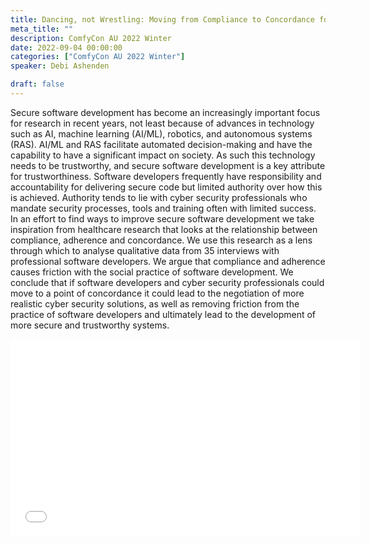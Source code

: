```yaml
---
title: Dancing, not Wrestling: Moving from Compliance to Concordance for Secure Software Developmen
meta_title: ""
description: ComfyCon AU 2022 Winter
date: 2022-09-04 00:00:00
categories: ["ComfyCon AU 2022 Winter"]
speaker: Debi Ashenden 

draft: false
---
```

Secure software development has become an increasingly important focus for research in recent years, not least because of advances in technology such as AI, machine learning (AI/ML), robotics, and autonomous systems (RAS). AI/ML and RAS facilitate automated decision-making and have the capability to have a significant impact on society. As such this technology needs to be trustworthy, and secure software development is a key attribute for trustworthiness. Software developers frequently have responsibility and accountability for delivering secure code but limited authority over how this is achieved. Authority tends to lie with cyber security professionals who mandate security processes, tools and training often with limited success. In an effort to find ways to improve secure software development we take inspiration from healthcare research that looks at the relationship between compliance, adherence and concordance. We use this research as a lens through which to analyse qualitative data from 35 interviews with professional software developers. We argue that compliance and adherence causes friction with the social practice of software development. We conclude that if software developers and cyber security professionals could move to a point of concordance it could lead to the negotiation of more realistic cyber security solutions, as well as removing friction from the practice of software developers and ultimately lead to the development of more secure and trustworthy systems.

<iframe width="560" height="315" src="None" title="YouTube video player" frameborder="0" allow="accelerometer; autoplay; clipboard-write; encrypted-media; gyroscope; picture-in-picture; web-share" allowfullscreen></iframe>